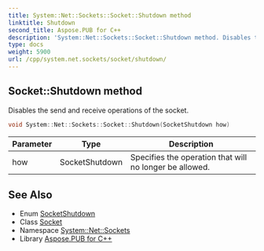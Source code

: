 ```yaml
---
title: System::Net::Sockets::Socket::Shutdown method
linktitle: Shutdown
second_title: Aspose.PUB for C++
description: 'System::Net::Sockets::Socket::Shutdown method. Disables the send and receive operations of the socket in C++.'
type: docs
weight: 5900
url: /cpp/system.net.sockets/socket/shutdown/
---
```

## Socket::Shutdown method


Disables the send and receive operations of the socket.

```cpp
void System::Net::Sockets::Socket::Shutdown(SocketShutdown how)
```


| Parameter | Type | Description |
| --- | --- | --- |
| how | SocketShutdown | Specifies the operation that will no longer be allowed. |

## See Also

* Enum [SocketShutdown](../../socketshutdown/)
* Class [Socket](../)
* Namespace [System::Net::Sockets](../../)
* Library [Aspose.PUB for C++](../../../)
